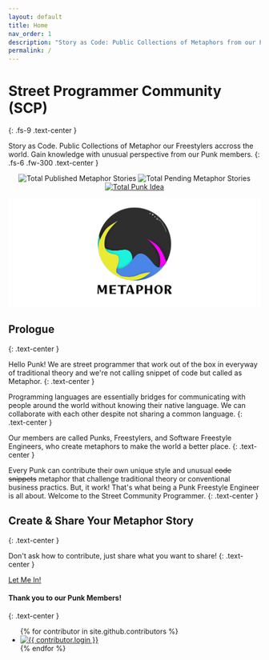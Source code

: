 ```yaml
---
layout: default
title: Home
nav_order: 1
description: "Story as Code: Public Collections of Metaphors from our Freestylers around the World. Gain Unique Perspectives from Our Punk Members."
permalink: /
---
```


# Street Programmer Community (SCP)
{: .fs-9 .text-center }

Story as Code. Public Collections of Metaphor our Freestylers accross the world. Gain knowledge with unusual perspective from our Punk members.
{: .fs-6 .fw-300 .text-center }

<p align="center">
  <img src="https://img.shields.io/github/issues-closed/StreetCommunityProgrammer/metaphore/metaphore?color=sky&label=Total%20Published%20Metaphor%20Stories&style=flat-square" alt="Total Published Metaphor Stories" />
  <img src="https://img.shields.io/github/issues/StreetCommunityProgrammer/metaphore/metaphore?color=blue&label=Total%20Pending%20Metaphors&style=flat-square" alt="Total Pending Metaphor Stories" />
  <a href="https://github.com/StreetCommunityProgrammer/metaphore/issues?q=is%3Aopen+is%3Aissue+label%3Apunk%3A%3Aidea" target="_blank">
  <img src="https://img.shields.io/github/issues/StreetCommunityProgrammer/metaphore/punk::idea?color=%235BFAF7&label=Total%20Punk%20Idea&style=flat-square" alt="Total Punk Idea" />
  </a>
</p>

![Metaphor](metaphor.png)

## Prologue
{: .text-center }

Hello Punk! We are street programmer that work out of the box in everyway of traditional theory and we're not calling snippet of code but called as Metaphor.
{: .text-center }

Programming languages are essentially bridges for communicating with people around the world without knowing their native language. We can collaborate with each other despite not sharing a common language.
{: .text-center }

Our members are called Punks, Freestylers, and Software Freestyle Engineers, who create metaphors to make the world a better place.
{: .text-center }

Every Punk can contribute their own unique style and unusual ~~code snippets~~ metaphor that challenge traditional theory or conventional business practics. But, it work! That's what being a Punk Freestyle Engineer is all about. Welcome to the Street Community Programmer.
{: .text-center }

## Create & Share Your Metaphor Story
{: .text-center }

Don't ask how to contribute, just share what you want to share!
{: .text-center }

<p class="text-center">
  <a href="https://github.com/StreetCommunityProgrammer/metaphore/issues/new/choose" target="_blank" class="btn btn-blue">Let Me In!</a>
</p>

#### Thank you to our Punk Members!
{: .text-center }

<ul class="list-style-none">
{% for contributor in site.github.contributors %}
  <li class="d-inline-block mr-1">
     <a href="{{ contributor.html_url }}"><img src="{{ contributor.avatar_url }}" width="32" height="32" alt="{{ contributor.login }}"></a>
  </li>
{% endfor %}
</ul>
